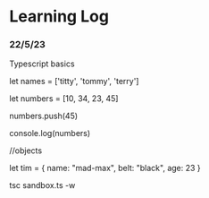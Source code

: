 # Learning Log

### 22/5/23

Typescript basics

let names = ['titty', 'tommy', 'terry']

let numbers = [10, 34, 23, 45]

numbers.push(45)

console.log(numbers)


//objects

let tim = {
  name: "mad-max",
  belt: "black",
  age: 23
}

tsc sandbox.ts -w